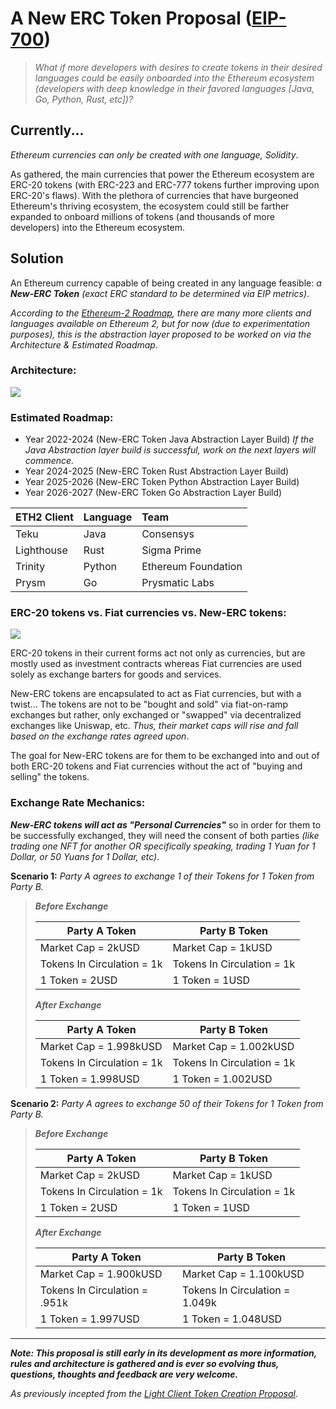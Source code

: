 # A New ERC Token Proposal ([EIP-700](https://github.com/jeyakatsa/EIPs/blob/f9746034a9d43495c3a414f42058d5380cedf928/EIPS/eip-700.md))

> *What if more developers with desires to create tokens in their desired languages could be easily onboarded into the Ethereum ecosystem (developers with deep knowledge in their favored languages [Java, Go, Python, Rust, etc])?*

## Currently...

*Ethereum currencies can only be created with one language, Solidity*. 

As gathered, the main currencies that power the Ethereum ecosystem are ERC-20 tokens (with ERC-223 and ERC-777 tokens further improving upon ERC-20's flaws). With the plethora of currencies that have burgeoned Ethereum's thriving ecosystem, the ecosystem could still be farther expanded to onboard millions of tokens (and thousands of more developers) into the Ethereum ecosystem.

## Solution

An Ethereum currency capable of being created in any language feasible: *a **New-ERC Token** (exact ERC standard to be determined via EIP metrics)*.

*According to the [Ethereum-2 Roadmap](https://docs.ethhub.io/ethereum-roadmap/ethereum-2.0/eth2.0-teams/teams-building-eth2.0/), there are many more clients and languages available on Ethereum 2, but for now (due to experimentation purposes), this is the abstraction layer proposed to be worked on via the Architecture & Estimated Roadmap.*

### Architecture:

![](https://imgur.com/54Jp1Tl.jpg)

### Estimated Roadmap:

- Year 2022-2024 (New-ERC Token Java Abstraction Layer Build)
*If the Java Abstraction layer build is successful, work on the next layers will commence.*
- Year 2024-2025 (New-ERC Token Rust Abstraction Layer Build)
- Year 2025-2026 (New-ERC Token Python Abstraction Layer Build)
- Year 2026-2027 (New-ERC Token Go Abstraction Layer Build)

| ETH2 Client   | Language     | Team                |
|:--------------|:------------ |:------------------- |
| Teku          | Java         | Consensys           |
| Lighthouse    | Rust         | Sigma Prime         |
| Trinity       | Python       | Ethereum Foundation |
| Prysm         | Go           | Prysmatic Labs      |

### ERC-20 tokens vs. Fiat currencies vs. New-ERC tokens:

![](https://i.imgur.com/EanU6S8.jpg)

ERC-20 tokens in their current forms act not only as currencies, but are mostly used as investment contracts whereas Fiat currencies are used solely as exchange barters for goods and services.

New-ERC tokens are encapsulated to act as Fiat currencies, but with a twist... The tokens are not to be "bought and sold" via fiat-on-ramp exchanges but rather, only exchanged or "swapped" via decentralized exchanges like Uniswap, etc. *Thus, their market caps will rise and fall based on the exchange rates agreed upon*. 

The goal for New-ERC tokens are for them to be exchanged into and out of both ERC-20 tokens and Fiat currencies without the act of "buying and selling" the tokens.

### Exchange Rate Mechanics:

***New-ERC tokens will act as "Personal Currencies"*** so in order for them to be successfully exchanged, they will need the consent of both parties *(like trading one NFT for another OR specifically speaking, trading 1 Yuan for 1 Dollar, or 50 Yuans for 1 Dollar, etc)*.

**Scenario 1:** *Party A agrees to exchange 1 of their Tokens for 1 Token from Party B.*

> ***Before Exchange***
> 
> | Party A Token              | Party B Token              |
> | -------------------------- | -------------------------- |
> | Market Cap = 2kUSD         | Market Cap = 1kUSD         |
> | Tokens In Circulation = 1k | Tokens In Circulation = 1k |
> | 1 Token = 2USD             | 1 Token = 1USD             |
> 
> ***After Exchange***
> 
> | Party A Token              | Party B Token              |
> | -------------------------- | -------------------------- |
> | Market Cap = 1.998kUSD     | Market Cap = 1.002kUSD     |
> | Tokens In Circulation = 1k | Tokens In Circulation = 1k |
> | 1 Token = 1.998USD         | 1 Token = 1.002USD         |

**Scenario 2:** *Party A agrees to exchange 50 of their Tokens for 1 Token from Party B.*

> ***Before Exchange***
> 
> | Party A Token              | Party B Token              |
> | -------------------------- | -------------------------- |
> | Market Cap = 2kUSD         | Market Cap = 1kUSD         |
> | Tokens In Circulation = 1k | Tokens In Circulation = 1k |
> | 1 Token = 2USD             | 1 Token = 1USD             |
> 
> ***After Exchange***
> 
> | Party A Token                 | Party B Token                  |
> | ----------------------------- | ------------------------------ |
> | Market Cap = 1.900kUSD        | Market Cap = 1.100kUSD         |
> | Tokens In Circulation = .951k | Tokens In Circulation = 1.049k |
> | 1 Token = 1.997USD            | 1 Token = 1.048USD                 |

--------------------------------------------------
***Note: This proposal is still early in its development as more information, rules and architecture is gathered and is ever so evolving thus, questions, thoughts and feedback are very welcome.***

*As previously incepted from the [Light Client Token Creation Proposal](https://ethresear.ch/t/light-client-custom-token-creation-proposal/11433).*
